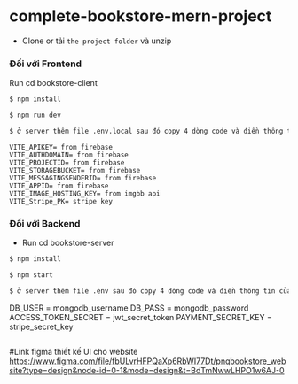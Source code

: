 # complete-bookstore-mern-project


- Clone or tải `the project folder` và unzip  

### Đối với Frontend

Run cd bookstore-client

```sh
$ npm install
```

```sh
$ npm run dev
```

```sh
$ ở server thêm file .env.local sau đó copy 4 dòng code và điền thông tin của bạn vào

```
```
VITE_APIKEY= from firebase
VITE_AUTHDOMAIN= from firebase
VITE_PROJECTID= from firebase
VITE_STORAGEBUCKET= from firebase
VITE_MESSAGINGSENDERID= from firebase
VITE_APPID= from firebase
VITE_IMAGE_HOSTING_KEY= from imgbb api
VITE_Stripe_PK= stripe key
```

### Đối với Backend

- Run cd bookstore-server

```sh
$ npm install
```

```sh
$ npm start
```

```sh
$ ở server thêm file .env sau đó copy 4 dòng code và điền thông tin của bạn vào

```
DB_USER = mongodb_username
DB_PASS = mongodb_password
ACCESS_TOKEN_SECRET = jwt_secret_token
PAYMENT_SECRET_KEY = stripe_secret_key
```

```
#Link figma thiết kế UI cho website
https://www.figma.com/file/fbULvrHFPQaXp6RbWI77Dt/pnqbookstore_website?type=design&node-id=0-1&mode=design&t=BdTmNwwLHPO1w6AJ-0


